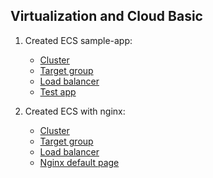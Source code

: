 ## Virtualization and Cloud Basic

1. Created ECS sample-app:
	* [Cluster](https://prnt.sc/tkpxw9)
	* [Target group](https://prnt.sc/tkpy9d)
	* [Load balancer](https://prnt.sc/tkpyfw)
	* [Test app](https://prnt.sc/tkpyoi)

2. Created ECS with nginx:
	* [Cluster](https://i.imgur.com/NuyuLqf.png)
	* [Target group](https://i.imgur.com/ahMRxo4.png)
	* [Load balancer](https://i.imgur.com/CtGKVkp.png)
	* [Nginx default page](https://i.imgur.com/TNNPLay.png)

